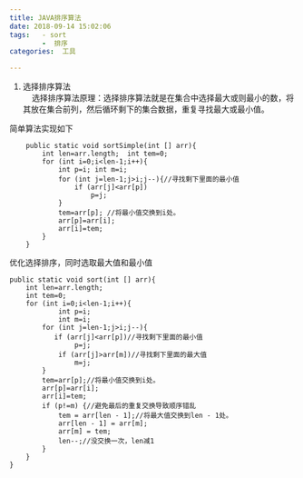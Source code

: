 ```yaml
---
title: JAVA排序算法      
date: 2018-09-14 15:02:06   
tags:   - sort     
        -  排序      
categories:  工具

---
```

1. 选择排序算法    
&nbsp;&nbsp;&nbsp;&nbsp;选择排序算法原理：选择排序算法就是在集合中选择最大或则最小的数，将其放在集合前列，然后循环剩下的集合数据，重复寻找最大或最小值。  

简单算法实现如下

		public static void sortSimple(int [] arr){
	        int len=arr.length;  int tem=0;
	        for (int i=0;i<len-1;i++){
	            int p=i; int m=i;
	            for (int j=len-1;j>i;j--){//寻找剩下里面的最小值
	                if (arr[j]<arr[p])
	                    p=j;
	            }
	            tem=arr[p]; //将最小值交换到i处。
	            arr[p]=arr[i];
	            arr[i]=tem;
	        }
    	}
	

优化选择排序，同时选取最大值和最小值

	public static void sort(int [] arr){
        int len=arr.length;
        int tem=0;
        for (int i=0;i<len-1;i++){
                int p=i;
                int m=i;
            for (int j=len-1;j>i;j--){
               if (arr[j]<arr[p])//寻找剩下里面的最小值
                    p=j;
                if (arr[j]>arr[m])//寻找剩下里面的最大值
                    m=j;
            }
            tem=arr[p];//将最小值交换到i处。
            arr[p]=arr[i];
            arr[i]=tem;
            if (p!=m) {//避免最后的重复交换导致顺序错乱
                tem = arr[len - 1];//将最大值交换到len - 1处。
                arr[len - 1] = arr[m];
                arr[m] = tem;
                len--;//没交换一次，len减1
            }
        }
    }








